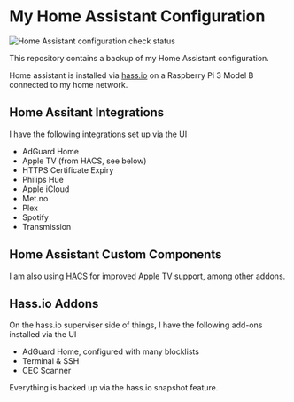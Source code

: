 # My Home Assistant Configuration
![Home Assistant configuration check status](https://github.com/martinbjeldbak/home-assistant-config/workflows/Check%20Home%20Assistant%20configuration/badge.svg)

This repository contains a backup of my Home Assistant configuration.

Home assistant is installed via [hass.io](https://www.home-assistant.io/hassio/) on a Raspberry Pi 3 Model B connected to my home network.

## Home Assitant Integrations

I have the following integrations set up via the UI

* AdGuard Home
* Apple TV (from HACS, see below)
* HTTPS Certificate Expiry
* Philips Hue
* Apple iCloud
* Met.no
* Plex
* Spotify
* Transmission

## Home Assistant Custom Components

I am also using [HACS](https://hacs.xyz) for improved Apple TV support, among other addons.

## Hass.io Addons

On the hass.io superviser side of things, I have the following add-ons installed via the UI

* AdGuard Home, configured with many blocklists
* Terminal & SSH
* CEC Scanner

Everything is backed up via the hass.io snapshot feature.
